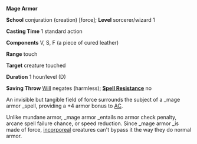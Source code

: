 **Mage Armor**

**School** conjuration (creation) [force]; **Level** sorcerer/wizard 1

**Casting Time** 1 standard action

**Components** V, S, F (a piece of cured leather)

**Range** touch

**Target** creature touched

**Duration** 1 hour/level (D)

**Saving Throw** [Will](../combat#_will) negates (harmless); **[Spell Resistance](../glossary#_spell-resistance)** no

An invisible but tangible field of force surrounds the subject of a _mage armor _spell, providing a +4 armor bonus to [AC](../combat#_armor-class).

Unlike mundane armor, _mage armor _entails no armor check penalty, arcane spell failure chance, or speed reduction. Since _mage armor _is made of force, [incorporeal](../glossary#_incorporeal) creatures can't bypass it the way they do normal armor.

